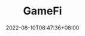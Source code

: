 ---
weight: 6
title: "GameFi"
description: ""
date: 2022-08-10T08:47:36+08:00
lastmod: 2022-08-10T08:47:36+08:00
draft: false
ico: '<svg class="icon" aria-hidden="true"><use xlink:href="#icon-gamefi"></use></svg>'
navigation: ["NFT游戏","沙盒游戏","区块链游戏"]
hidePage: true
---